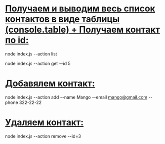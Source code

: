 # [Получаем и выводим весь список контактов в виде таблицы (console.table) + Получаем контакт по id:](https://monosnap.com/file/B9ThxsicotYTgziQ1aGV3GKhIIiLfJ)

 node index.js --action list

 node index.js --action get --id 5


# [Добавялем контакт:](https://monosnap.com/file/Jhay8xhVninswiGHlqpf6wBBxvp2zS)

 node index.js --action add --name Mango --email mango@gmail.com --phone 322-22-22


# [Удаляем контакт:](https://monosnap.com/file/HlfhWO7TlspvTe9ce3XQNgE0mD2jCX)

 node index.js --action remove --id=3


